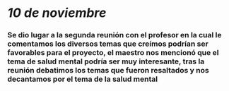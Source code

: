 # *10 de noviembre*

### Se dio lugar a la segunda reunión con el profesor en la cual le comentamos los diversos temas que creímos podrían ser favorables para el proyecto, el maestro nos mencionó que el tema de salud mental podría ser muy interesante, tras la reunión debatimos los temas que fueron resaltados y nos decantamos por el tema de la salud mental 
